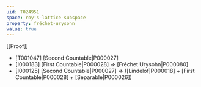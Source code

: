 ```yaml
---
uid: T024951
space: roy's-lattice-subspace
property: fréchet-urysohn
value: true
---
```

[[Proof]]

* [T001047] [Second Countable|P000027]
* [I000183] [First Countable|P000028] => [Fréchet Urysohn|P000080]
* [I000125] [Second Countable|P000027] => ([Lindelof|P000018] + [First Countable|P000028] + [Separable|P000026])

